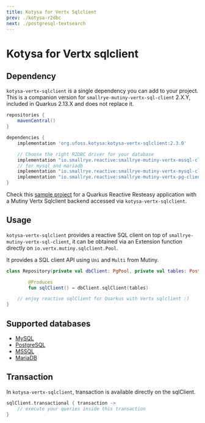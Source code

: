 ```yaml
---
title: Kotysa for Vertx Sqlclient
prev: ./kotysa-r2dbc
next: ./postgresql-textsearch
---
```


# Kotysa for Vertx sqlclient

## Dependency

`kotysa-vertx-sqlclient` is a single dependency you can add to your project. \
This is a companion version for `smallrye-mutiny-vertx-sql-client` 2.X.Y, included in Quarkus 2.13.X and does not replace it.

```groovy
repositories {
    mavenCentral()
}

dependencies {
    implementation 'org.ufoss.kotysa:kotysa-vertx-sqlclient:2.3.0'

    // Choose the right R2DBC driver for your database
    implementation "io.smallrye.reactive:smallrye-mutiny-vertx-mssql-client:xyz"
    // for mysql and mariadb
    implementation "io.smallrye.reactive:smallrye-mutiny-vertx-mysql-client:xyz"
    implementation "io.smallrye.reactive:smallrye-mutiny-vertx-pg-client:xyz"
}
```

Check this [sample project](https://github.com/ufoss-org/kotysa/tree/master/samples/kotysa-quarkus-vertx-sqlclient) for a
Quarkus Reactive Resteasy application with a Mutiny Vertx Sqlclient backend accessed via `kotysa-vertx-sqlclient`.

## Usage

`kotysa-vertx-sqlclient` provides a reactive SQL client on top of `smallrye-mutiny-vertx-sql-client`, 
it can be obtained via an Extension function directly on ```io.vertx.mutiny.sqlclient.Pool```.

It provides a SQL client API using ```Uni``` and ```Multi``` from Mutiny.

```kotlin
class Repository(private val dbClient: PgPool, private val tables: PostgresqlTables) {

        @Produces
        fun sqlClient() = dbClient.sqlClient(tables)

	// enjoy reactive sqlClient for Quarkus with Vertx sqlclient :)
}
```

## Supported databases

* [MySQL](table-mapping.html#mysql)
* [PostgreSQL](table-mapping.html#postgresql)
* [MSSQL](table-mapping.html#mssql)
* [MariaDB](table-mapping.html#mariadb)

## Transaction

In `kotysa-vertx-sqlclient`, transaction is available directly on the sqlClient.

```kotlin
sqlClient.transactional { transaction ->
    // execute your queries inside this transaction
}
```
